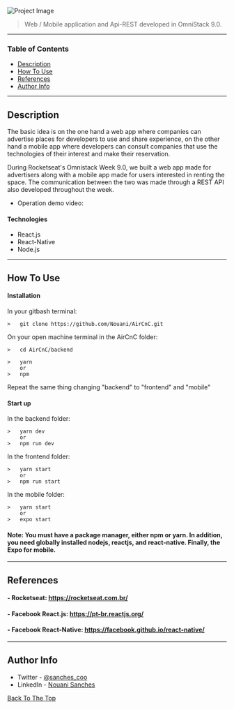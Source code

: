 ![Project Image](https://user-images.githubusercontent.com/49238044/72116806-2f188300-332a-11ea-8d78-eb960f305def.png)

> Web / Mobile application and Api-REST developed in OmniStack 9.0.

---

### Table of Contents

- [Description](#description)
- [How To Use](#how-to-use)
- [References](#references)
- [Author Info](#author-info)

---

## Description

The basic idea is on the one hand a web app where companies can advertise places for developers to use and share experience, on the other hand a mobile app where developers can consult companies that use the technologies of their interest and make their reservation.

During Rocketseat's Omnistack Week 9.0, we built a web app made for advertisers along with a mobile app made for users interested in renting the space. The communication between the two was made through a REST API also developed throughout the week.

- Operation demo video: 

#### Technologies

- React.js
- React-Native
- Node.js

---

## How To Use

#### Installation

In your gitbash terminal:
```
>   git clone https://github.com/Nouani/AirCnC.git
```

On your open machine terminal in the AirCnC folder:
```
>   cd AirCnC/backend
```
```
>   yarn 
    or 
>   npm
```
Repeat the same thing changing "backend" to "frontend" and "mobile"

#### Start up
In the backend folder:
```
>   yarn dev 
    or 
>   npm run dev
```

In the frontend folder:
```
>   yarn start
    or 
>   npm run start
```

In the mobile folder:
```
>   yarn start
    or 
>   expo start
```

#### Note: You must have a package manager, either npm or yarn. In addition, you need globally installed nodejs, reactjs, and react-native. Finally, the Expo for mobile.

---
## References

#### - Rocketseat: https://rocketseat.com.br/
#### - Facebook React.js: https://pt-br.reactjs.org/
#### - Facebook React-Native: https://facebook.github.io/react-native/

---

## Author Info

- Twitter - [@sanches_coo](https://twitter.com/sanches_coo)
- LinkedIn - [Nouani Sanches](https://www.linkedin.com/in/nouani-sanches-a8b39419b/m)

[Back To The Top](#read-me-template)
